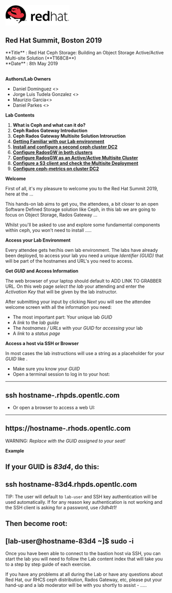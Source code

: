 <img src="images/redhat.png" style="width: 200px;" border=0/>

<h2>Red Hat Summit, Boston 2019</h2>
**Title** : Red Hat Ceph Storage: Building an Object Storage Active/Active Multi-site Solution (**T168C8**)<br>
**Date**  : 8th May 2019<br><br>

**Authors/Lab Owners**
<ul class="tab">
<li>Daniel Dominguez <<ddomingu@redhat.com>></li>
<li>Jorge Luis Tudela Gonzalez <<jtudelag@redhat.com>></li>
<li>Maurizio Garcia<<maugarci@redhat.com>></li>
<li>Daniel Parkes <<dparkes@redhat.com>></li>
</ul>

<!--BREAK-->

**Lab Contents**

1. **What is Ceph and what can it do?**
2. **Ceph Rados Gateway Introduction**
3. **Ceph Rados Gateway Multisite Solution Introruction**
5. [**Getting Familiar with our Lab environment**](01-DC1_ceph_cluster.md)
6. [**Install and configure a second ceph cluster DC2**](02-DC2_ceph_cluster_installation.md)
7. [**Configure RadosGW in both clusters**](03-RadosGW_configuration.md)
8. [**Configure RadosGW as an Active/Active Multisite Cluster**](04-RadosGW_Multisite_Configuration.md)
9. [**Configure a S3 client and check the Multisite Deployment**](05-Configure_S3_client.md)
10. [**Configure ceph-metrics on cluster DC2**](06-DC2_cephmetrics_configuration.md)


**Welcome**

First of all, it's my pleasure to welcome you to the Red Hat Summit 2019, here at the ...

This hands-on lab aims to get you, the attendees, a bit closer to an open Software Defined Storage solution like Ceph, in this lab we are going to  focus on Object Storage, Rados Gateway ...

Whilst you'll be asked to use and explore some fundamental components within ceph, you won't need to install .....


**Access your Lab Environment**

Every attendee gets her/his own lab environment. The labs have already been deployed, to access your lab you need a unique *Identifier (GUID)* that will be part of the hostnames and URL's you need to access.

**Get *GUID* and Access Information**

The web browser of your laptop should default to ADD LINK TO GRABBER URL. On this web page *select the lab* your attending and enter the *Activation Key* that will be given by the lab instructor.

After submitting your input by clicking *Next* you will see the attendee welcome screen with all the information you need:

* The most important part: Your unique lab *GUID*
* A *link* to the *lab guide*
* The *hostnames / URLs* with your *GUID* for *accessing* your lab
* A *link* to a *status page*

**Access a host via SSH or Browser**

In most cases the lab instructions will use a string as a placeholder for your *GUID* like *<GUID>*.

* Make sure you know your *GUID*
* Open a terminal session to log in to your host:

----
ssh hostname-<GUID>.rhpds.opentlc.com
----

* Or open a browser to access a web UI:

----
https://hostname-<GUID>.rhods.opentlc.com
----

WARNING: *Replace <GUID> with the GUID assigned to your seat!*

**Example**

If your GUID is *83d4*, do this:
----
ssh hostname-83d4.rhpds.opentlc.com
----

TIP: The user will default to `lab-user` and SSH key authentication will be used automatically. If for any reason key authentication is not working and the SSH client is asking for a password, use *r3dh4t1!*

Then become root:
----
[lab-user@hostname-83d4 ~]$ sudo -i
----

Once you have been able to connect to the bastion host via SSH, you can start the lab you will need to follow the Lab content index that will take you to a step by step guide of each exercise.

If you have any problems at all during the Lab or have any questions about Red Hat, our RHCS ceph distribution, Rados Gateway, etc, please put your hand-up and a lab moderator will be with you shortly to assist - .....

